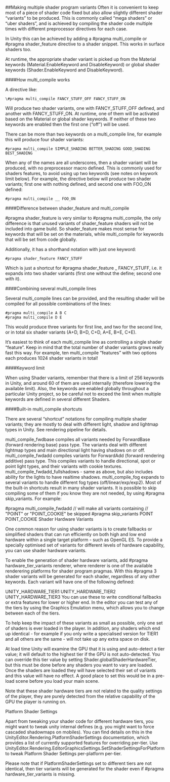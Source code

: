 ##Making multiple shader program variants
Often it is convenient to keep most of a piece of shader code fixed but also allow slightly different shader “variants” to be produced. This is commonly called “mega shaders” or “uber shaders”, and is achieved by compiling the shader code multiple times with different preprocessor directives for each case.

In Unity this can be achieved by adding a #pragma multi_compile or #pragma shader_feature directive to a shader snippet. This works in surface shaders too.

At runtime, the appropriate shader variant is picked up from the Material keywords (Material.EnableKeyword and DisableKeyword) or global shader keywords (Shader.EnableKeyword and DisableKeyword).

####How multi_compile works

A directive like:

    \#pragma multi_compile FANCY_STUFF_OFF FANCY_STUFF_ON
    
Will produce two shader variants, one with FANCY_STUFF_OFF defined, and another with FANCY_STUFF_ON. At runtime, one of them will be activated based on the Material or global shader keywords. If neither of these two keywords are enabled then the first one (“off”) will be used.

There can be more than two keywords on a multi_compile line, for example this will produce four shader variants:

    #pragma multi_compile SIMPLE_SHADING BETTER_SHADING GOOD_SHADING BEST_SHADING
    
When any of the names are all underscores, then a shader variant will be produced, with no preprocessor macro defined. This is commonly used for shaders features, to avoid using up two keywords (see notes on keywork limit below). For example, the directive below will produce two shader variants; first one with nothing defined, and second one with FOO_ON defined:

    #pragma multi_compile __ FOO_ON
    
####Difference between shader_feature and multi_compile

\#pragma shader_feature is very similar to #pragma multi_compile, the only difference is that unused variants of shader_feature shaders will not be included into game build. So shader_feature makes most sense for keywords that will be set on the materials, while multi_compile for keywords that will be set from code globally.

Additionally, it has a shorthand notation with just one keyword:

    #pragma shader_feature FANCY_STUFF
Which is just a shortcut for #pragma shader_feature _ FANCY_STUFF, i.e. it expands into two shader variants (first one without the define; second one with it).

####Combining several multi_compile lines

Several multi_compile lines can be provided, and the resulting shader will be compiled for all possible combinations of the lines:

    #pragma multi_compile A B C
    #pragma multi_compile D E
    
This would produce three variants for first line, and two for the second line, or in total six shader variants (A+D, B+D, C+D, A+E, B+E, C+E).

It’s easiest to think of each multi_compile line as controlling a single shader “feature”. Keep in mind that the total number of shader variants grows really fast this way. For example, ten multi_compile “features” with two options each produces 1024 shader variants in total!

####Keyword limit

When using Shader variants, remember that there is a limit of 256 keywords in Unity, and around 60 of them are used internally (therefore lowering the available limit). Also, the keywords are enabled globally throughout a particular Unity project, so be careful not to exceed the limit when multiple keywords are defined in several different Shaders.

####Built-in multi_compile shortcuts

There are several “shortcut” notations for compiling multiple shader variants; they are mostly to deal with different light, shadow and lightmap types in Unity. See rendering pipeline for details.

multi_compile_fwdbase compiles all variants needed by ForwardBase (forward rendering base) pass type. The variants deal with different lightmap types and main directional light having shadows on or off.
multi_compile_fwdadd compiles variants for ForwardAdd (forward rendering additive) pass type. This compiles variants to handle directional, spot or point light types, and their variants with cookie textures.
multi_compile_fwdadd_fullshadows - same as above, but also includes ability for the lights to have realtime shadows.
multi_compile_fog expands to several variants to handle different fog types (off/linear/exp/exp2).
Most of the built-in shortcuts result in many shader variants. It is possible to skip compiling some of them if you know they are not needed, by using #pragma skip_variants. For example:

#pragma multi_compile_fwdadd
// will make all variants containing
// "POINT" or "POINT_COOKIE" be skipped
#pragma skip_variants POINT POINT_COOKIE
Shader Hardware Variants

One common reason for using shader variants is to create fallbacks or simplified shaders that can run efficiently on both high and low end hardware within a single target platform - such as OpenGL ES. To provide a specially optimised set of variants for different levels of hardware capability, you can use shader hardware variants.

To enable the generation of shader hardware variants, add #pragma hardware_tier_variants renderer, where renderer is one of the available renderering platforms for shader program pragmas. With this #pragma 3 shader variants will be generated for each shader, regardless of any other keywords. Each variant will have one of the following defined:

UNITY_HARDWARE_TIER1
UNITY_HARDWARE_TIER2
UNITY_HARDWARE_TIER3
You can use these to write conditional fallbacks or extra features for lower or higher end. In the editor you can test any of the tiers by using the Graphics Emulation menu, which allows you to change between each of the tiers.

To help keep the impact of these variants as small as possible, only one set of shaders is ever loaded in the player. In addition, any shaders which end up identical - for example if you only write a specialised version for TIER1 and all others are the same - will not take up any extra space on disk.

At load time Unity will examine the GPU that it is using and auto-detect a tier value; it will default to the highest tier if the GPU is not auto-detected. You can override this tier value by setting Shader.globalShaderHardwareTier, but this must be done before any shaders you want to vary are loaded. Once the shaders are loaded they will have selected their set of variants and this value will have no effect. A good place to set this would be in a pre-load scene before you load your main scene.

Note that these shader hardware tiers are not related to the quality settings of the player, they are purely detected from the relative capability of the GPU the player is running on.

Platform Shader Settings

Apart from tweaking your shader code for different hardware tiers, you might want to tweak unity internal defines (e.g. you might want to force cascaded shadowmaps on mobiles). You can find details on this in the UnityEditor.Rendering.PlatformShaderSettings documentation, which provides a list of currently supported features for overriding per-tier. Use UnityEditor.Rendering.EditorGraphicsSettings.SetShaderSettingsForPlatform to tweak Platform Shader Settings per-platform per-tier.

Please note that if PlatformShaderSettings set to different tiers are not identical, then tier variants will be generated for the shader even if #pragma hardware_tier_variants is missing.